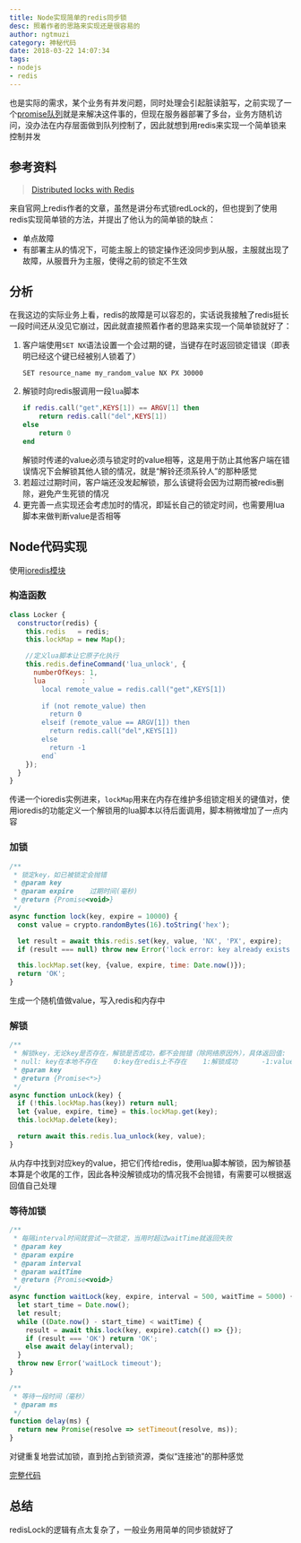 ```yaml
---
title: Node实现简单的redis同步锁
desc: 照着作者的思路来实现还是很容易的
author: ngtmuzi
category: 神秘代码
date: 2018-03-22 14:07:34
tags:
- nodejs
- redis
---
```


也是实际的需求，某个业务有并发问题，同时处理会引起脏读脏写，之前实现了一个[promise队列](https://ngtmuzi.com/%E5%AE%9E%E7%8E%B0%E4%B8%80%E4%B8%AA%E7%AE%80%E5%8D%95%E7%9A%84promise%E9%98%9F%E5%88%97/)就是来解决这件事的，但现在服务器部署了多台，业务方随机访问，没办法在内存层面做到队列控制了，因此就想到用redis来实现一个简单锁来控制并发

## 参考资料
> [Distributed locks with Redis](https://redis.io/topics/distlock)

来自官网上redis作者的文章，虽然是讲分布式锁redLock的，但也提到了使用redis实现简单锁的方法，并提出了他认为的简单锁的缺点：
* 单点故障
* 有部署主从的情况下，可能主服上的锁定操作还没同步到从服，主服就出现了故障，从服晋升为主服，使得之前的锁定不生效

## 分析

在我这边的实际业务上看，redis的故障是可以容忍的，实话说我接触了redis挺长一段时间还从没见它崩过，因此就直接照着作者的思路来实现一个简单锁就好了：

1. 客户端使用`SET NX`语法设置一个会过期的键，当键存在时返回锁定错误（即表明已经这个键已经被别人锁着了）
    ```
    SET resource_name my_random_value NX PX 30000
    ```
1. 解锁时向redis服调用一段`lua`脚本
    ```lua
    if redis.call("get",KEYS[1]) == ARGV[1] then
        return redis.call("del",KEYS[1])
    else
        return 0
    end
    ```
    解锁时传递的value必须与锁定时的value相等，这是用于防止其他客户端在错误情况下会解锁其他人锁的情况，就是“解铃还须系铃人”的那种感觉
1. 若超过过期时间，客户端还没发起解锁，那么该键将会因为过期而被redis删除，避免产生死锁的情况
1. 更完善一点实现还会考虑加时的情况，即延长自己的锁定时间，也需要用lua脚本来做判断value是否相等

## Node代码实现

使用[ioredis模块](https://www.npmjs.com/package/ioredis)

### 构造函数
```javascript
class Locker {
  constructor(redis) {
    this.redis   = redis;
    this.lockMap = new Map();

    //定义lua脚本让它原子化执行
    this.redis.defineCommand('lua_unlock', {
      numberOfKeys: 1,
      lua         : `
        local remote_value = redis.call("get",KEYS[1])
        
        if (not remote_value) then
          return 0
        elseif (remote_value == ARGV[1]) then
          return redis.call("del",KEYS[1])
        else
          return -1
        end`
    });
  }
}
```
传递一个ioredis实例进来，`lockMap`用来在内存在维护多组锁定相关的键值对，使用ioredis的功能定义一个解锁用的lua脚本以待后面调用，脚本稍微增加了一点内容

### 加锁
```javascript
/**
 * 锁定key，如已被锁定会抛错
 * @param key
 * @param expire    过期时间(毫秒)
 * @return {Promise<void>}
 */
async function lock(key, expire = 10000) {
  const value = crypto.randomBytes(16).toString('hex');

  let result = await this.redis.set(key, value, 'NX', 'PX', expire);
  if (result === null) throw new Error('lock error: key already exists');

  this.lockMap.set(key, {value, expire, time: Date.now()});
  return 'OK';
}
```
生成一个随机值做value，写入redis和内存中

### 解锁
```javascript
/**
 * 解锁key，无论key是否存在，解锁是否成功，都不会抛错（除网络原因外），具体返回值:
 * null: key在本地不存在    0:key在redis上不存在    1:解锁成功      -1:value不对应，不能解锁
 * @param key
 * @return {Promise<*>}
 */
async function unLock(key) {
  if (!this.lockMap.has(key)) return null;
  let {value, expire, time} = this.lockMap.get(key);
  this.lockMap.delete(key);

  return await this.redis.lua_unlock(key, value);
}
```
从内存中找到对应key的value，把它们传给redis，使用lua脚本解锁，因为解锁基本算是个收尾的工作，因此各种没解锁成功的情况我不会抛错，有需要可以根据返回值自己处理

### 等待加锁
```javascript
/**
 * 每隔interval时间就尝试一次锁定，当用时超过waitTime就返回失败
 * @param key
 * @param expire
 * @param interval
 * @param waitTime
 * @return {Promise<void>}
 */
async function waitLock(key, expire, interval = 500, waitTime = 5000) {
  let start_time = Date.now();
  let result;
  while ((Date.now() - start_time) < waitTime) {
    result = await this.lock(key, expire).catch(() => {});
    if (result === 'OK') return 'OK';
    else await delay(interval);
  }
  throw new Error('waitLock timeout');
}

/**
 * 等待一段时间（毫秒）
 * @param ms
 */
function delay(ms) {
  return new Promise(resolve => setTimeout(resolve, ms));
}

```
对键重复地尝试加锁，直到抢占到锁资源，类似“连接池”的那种感觉

[完整代码](https://github.com/ngtmuzi/wheel/blob/master/services/redisLocker.js)

## 总结  

redisLock的逻辑有点太复杂了，一般业务用简单的同步锁就好了
